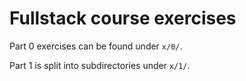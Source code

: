 Fullstack course exercises
=====

Part 0 exercises can be found under `x/0/`.

Part 1 is split into subdirectories under `x/1/`.

